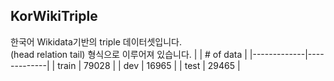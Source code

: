 ## **KorWikiTriple**

한국어 Wikidata기반의 triple 데이터셋입니다. </br>
(head  relation  tail) 형식으로 이루어져 있습니다. 
|  | # of data |
|-------------|-------------|
| train | 79028 |
| dev | 16965 |
| test | 29465 |
